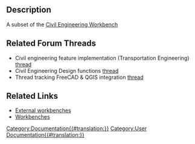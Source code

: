 

## Description

A subset of the [Civil Engineering Workbench](Civil_Engineering_Workbench.md)

## Related Forum Threads 

-   Civil engineering feature implementation (Transportation Engineering) [thread](https://forum.freecadweb.org/viewtopic.php?f=8&t=22277)
-   Civil Engineering Design functions [thread](https://forum.freecadweb.org/viewtopic.php?f=8&t=6973)
-   Thread tracking FreeCAD & QGIS integration [thread](https://forum.freecadweb.org/viewtopic.php?f=8&t=22390)

## Related Links 

-   [External workbenches](External_workbenches.md)
-   [Workbenches](Workbenches.md)



[Category:Documentation{{\#translation:}}](Category:Documentation.md) [Category:User Documentation{{\#translation:}}](Category:User_Documentation.md)
